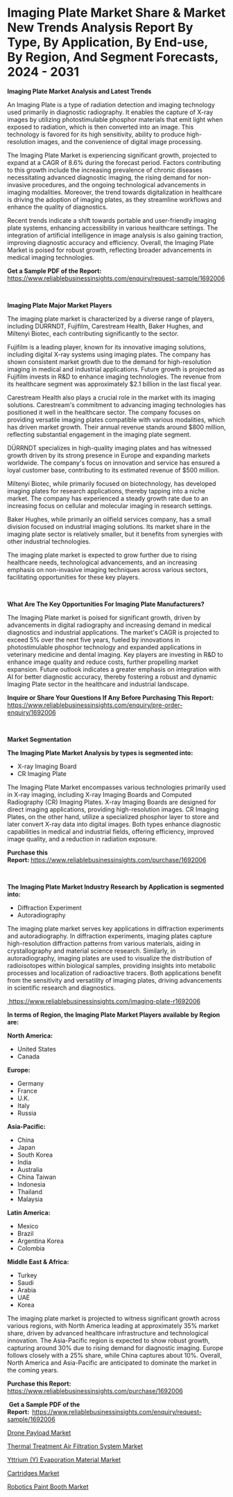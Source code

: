 <p><h1>Imaging Plate Market Share & Market New Trends Analysis Report By Type, By Application, By End-use, By Region, And Segment Forecasts, 2024 - 2031</h1></p><p><strong>Imaging Plate Market Analysis and Latest Trends</strong></p>
<p><p>An Imaging Plate is a type of radiation detection and imaging technology used primarily in diagnostic radiography. It enables the capture of X-ray images by utilizing photostimulable phosphor materials that emit light when exposed to radiation, which is then converted into an image. This technology is favored for its high sensitivity, ability to produce high-resolution images, and the convenience of digital image processing.</p><p>The Imaging Plate Market is experiencing significant growth, projected to expand at a CAGR of 8.6% during the forecast period. Factors contributing to this growth include the increasing prevalence of chronic diseases necessitating advanced diagnostic imaging, the rising demand for non-invasive procedures, and the ongoing technological advancements in imaging modalities. Moreover, the trend towards digitalization in healthcare is driving the adoption of imaging plates, as they streamline workflows and enhance the quality of diagnostics.</p><p>Recent trends indicate a shift towards portable and user-friendly imaging plate systems, enhancing accessibility in various healthcare settings. The integration of artificial intelligence in image analysis is also gaining traction, improving diagnostic accuracy and efficiency. Overall, the Imaging Plate Market is poised for robust growth, reflecting broader advancements in medical imaging technologies.</p></p>
<p><strong>Get a Sample PDF of the Report:&nbsp;</strong> <a href="https://www.reliablebusinessinsights.com/enquiry/request-sample/1692006?utm_campaign=1109&utm_medium=2&utm_source=Github&utm_content=ia&utm_term=18102024&utm_id=imaging-plate">https://www.reliablebusinessinsights.com/enquiry/request-sample/1692006</a></p>
<p>&nbsp;</p>
<p><strong>Imaging Plate Major Market Players</strong></p>
<p><p>The imaging plate market is characterized by a diverse range of players, including DÜRRNDT, Fujifilm, Carestream Health, Baker Hughes, and Miltenyi Biotec, each contributing significantly to the sector.</p><p>Fujifilm is a leading player, known for its innovative imaging solutions, including digital X-ray systems using imaging plates. The company has shown consistent market growth due to the demand for high-resolution imaging in medical and industrial applications. Future growth is projected as Fujifilm invests in R&D to enhance imaging technologies. The revenue from its healthcare segment was approximately $2.1 billion in the last fiscal year.</p><p>Carestream Health also plays a crucial role in the market with its imaging solutions. Carestream's commitment to advancing imaging technologies has positioned it well in the healthcare sector. The company focuses on providing versatile imaging plates compatible with various modalities, which has driven market growth. Their annual revenue stands around $800 million, reflecting substantial engagement in the imaging plate segment.</p><p>DÜRRNDT specializes in high-quality imaging plates and has witnessed growth driven by its strong presence in Europe and expanding markets worldwide. The company's focus on innovation and service has ensured a loyal customer base, contributing to its estimated revenue of $500 million.</p><p>Miltenyi Biotec, while primarily focused on biotechnology, has developed imaging plates for research applications, thereby tapping into a niche market. The company has experienced a steady growth rate due to an increasing focus on cellular and molecular imaging in research settings.</p><p>Baker Hughes, while primarily an oilfield services company, has a small division focused on industrial imaging solutions. Its market share in the imaging plate sector is relatively smaller, but it benefits from synergies with other industrial technologies.</p><p>The imaging plate market is expected to grow further due to rising healthcare needs, technological advancements, and an increasing emphasis on non-invasive imaging techniques across various sectors, facilitating opportunities for these key players.</p></p>
<p>&nbsp;</p>
<p><strong>What Are The Key Opportunities For Imaging Plate Manufacturers?</strong></p>
<p><p>The Imaging Plate market is poised for significant growth, driven by advancements in digital radiography and increasing demand in medical diagnostics and industrial applications. The market's CAGR is projected to exceed 5% over the next five years, fueled by innovations in photostimulable phosphor technology and expanded applications in veterinary medicine and dental imaging. Key players are investing in R&D to enhance image quality and reduce costs, further propelling market expansion. Future outlook indicates a greater emphasis on integration with AI for better diagnostic accuracy, thereby fostering a robust and dynamic Imaging Plate sector in the healthcare and industrial landscape.</p></p>
<p><strong>Inquire or Share Your Questions If Any Before Purchasing This Report:</strong> <a href="https://www.reliablebusinessinsights.com/enquiry/pre-order-enquiry/1692006?utm_campaign=1109&utm_medium=2&utm_source=Github&utm_content=ia&utm_term=18102024&utm_id=imaging-plate">https://www.reliablebusinessinsights.com/enquiry/pre-order-enquiry/1692006</a></p>
<p>&nbsp;</p>
<p><strong>Market Segmentation</strong></p>
<p><strong>The Imaging Plate Market Analysis by types is segmented into:</strong></p>
<p><ul><li>X-ray Imaging Board</li><li>CR Imaging Plate</li></ul></p>
<p><p>The Imaging Plate Market encompasses various technologies primarily used in X-ray imaging, including X-ray Imaging Boards and Computed Radiography (CR) Imaging Plates. X-ray Imaging Boards are designed for direct imaging applications, providing high-resolution images. CR Imaging Plates, on the other hand, utilize a specialized phosphor layer to store and later convert X-ray data into digital images. Both types enhance diagnostic capabilities in medical and industrial fields, offering efficiency, improved image quality, and a reduction in radiation exposure.</p></p>
<p><strong>Purchase this Report:&nbsp;</strong><a href="https://www.reliablebusinessinsights.com/purchase/1692006?utm_campaign=1109&utm_medium=2&utm_source=Github&utm_content=ia&utm_term=18102024&utm_id=imaging-plate">https://www.reliablebusinessinsights.com/purchase/1692006</a></p>
<p>&nbsp;</p>
<p><strong>The Imaging Plate Market Industry Research by Application is segmented into:</strong></p>
<p><ul><li>Diffraction Experiment</li><li>Autoradiography</li></ul></p>
<p><p>The imaging plate market serves key applications in diffraction experiments and autoradiography. In diffraction experiments, imaging plates capture high-resolution diffraction patterns from various materials, aiding in crystallography and material science research. Similarly, in autoradiography, imaging plates are used to visualize the distribution of radioisotopes within biological samples, providing insights into metabolic processes and localization of radioactive tracers. Both applications benefit from the sensitivity and versatility of imaging plates, driving advancements in scientific research and diagnostics.</p></p>
<p><a href="https://www.reliablebusinessinsights.com/imaging-plate-r1692006?utm_campaign=1109&utm_medium=2&utm_source=Github&utm_content=ia&utm_term=18102024&utm_id=imaging-plate">&nbsp;https://www.reliablebusinessinsights.com/imaging-plate-r1692006</a></p>
<p><strong>In terms of Region, the Imaging Plate Market Players available by Region are:</strong></p>
<p>
    <p> <strong> North America: </strong>
        <ul>
            <li>United States</li>
            <li>Canada</li>
        </ul>
        </p> 
    <p> <strong> Europe: </strong>
        <ul>
            <li>Germany</li>
            <li>France</li>
            <li>U.K.</li>
            <li>Italy</li>
            <li>Russia</li>
        </ul>
        </p> 
    <p> <strong> Asia-Pacific: </strong>
        <ul>
            <li>China</li>
            <li>Japan</li>
            <li>South Korea</li>
            <li>India</li>
            <li>Australia</li>
            <li>China Taiwan</li>
            <li>Indonesia</li>
            <li>Thailand</li>
            <li>Malaysia</li>
        </ul>
        </p> 
    <p> <strong> Latin America: </strong>
        <ul>
            <li>Mexico</li>
            <li>Brazil</li>
            <li>Argentina Korea</li>
            <li>Colombia</li>
        </ul>
        </p> 
    <p> <strong> Middle East & Africa: </strong>
        <ul>
            <li>Turkey</li>
            <li>Saudi</li>
            <li>Arabia</li>
            <li>UAE</li>
            <li>Korea</li>
        </ul>
    </p>
    </p>
<p><p>The imaging plate market is projected to witness significant growth across various regions, with North America leading at approximately 35% market share, driven by advanced healthcare infrastructure and technological innovation. The Asia-Pacific region is expected to show robust growth, capturing around 30% due to rising demand for diagnostic imaging. Europe follows closely with a 25% share, while China captures about 10%. Overall, North America and Asia-Pacific are anticipated to dominate the market in the coming years.</p></p>
<p><strong>Purchase this Report: </strong><a href="https://www.reliablebusinessinsights.com/purchase/1692006?utm_campaign=1109&utm_medium=2&utm_source=Github&utm_content=ia&utm_term=18102024&utm_id=imaging-plate">https://www.reliablebusinessinsights.com/purchase/1692006</a></p>
<p>&nbsp;<strong>Get a Sample PDF of the Report:&nbsp;&nbsp;</strong><a href="https://www.reliablebusinessinsights.com/enquiry/request-sample/1692006?utm_campaign=1109&utm_medium=2&utm_source=Github&utm_content=ia&utm_term=18102024&utm_id=imaging-plate">https://www.reliablebusinessinsights.com/enquiry/request-sample/1692006</a></p>
<p><strong></strong></p>
<p><p><a href="https://issuu.com/reportprime-2/docs/drone-payload-market-size-2030.pptx_69df73ec1fb7f9?utm_campaign=1109&utm_medium=2&utm_source=Github&utm_content=ia&utm_term=18102024&utm_id=imaging-plate">Drone Payload Market</a></p><p><a href="https://github.com/seraphinaqist/Market-Research-Report-List-1/blob/main/thermal-treatment-air-filtration-system-market.md?utm_campaign=1109&utm_medium=2&utm_source=Github&utm_content=ia&utm_term=18102024&utm_id=imaging-plate">Thermal Treatment Air Filtration System Market</a></p><p><a href="https://www.linkedin.com/pulse/yttrium-y-evaporation-material-market-outlook-share-mguxc?utm_campaign=1109&utm_medium=2&utm_source=Github&utm_content=ia&utm_term=18102024&utm_id=imaging-plate">Yttrium (Y) Evaporation Material Market</a></p><p><a href="https://issuu.com/reportprime-2/docs/cartridges-market-size-2030.pptx_7380b90af9b5be?utm_campaign=1109&utm_medium=2&utm_source=Github&utm_content=ia&utm_term=18102024&utm_id=imaging-plate">Cartridges Market</a></p><p><a href="https://github.com/stumpefzclearez/Market-Research-Report-List-1/blob/main/robotics-paint-booth-market.md?utm_campaign=1109&utm_medium=2&utm_source=Github&utm_content=ia&utm_term=18102024&utm_id=imaging-plate">Robotics Paint Booth Market</a></p></p>